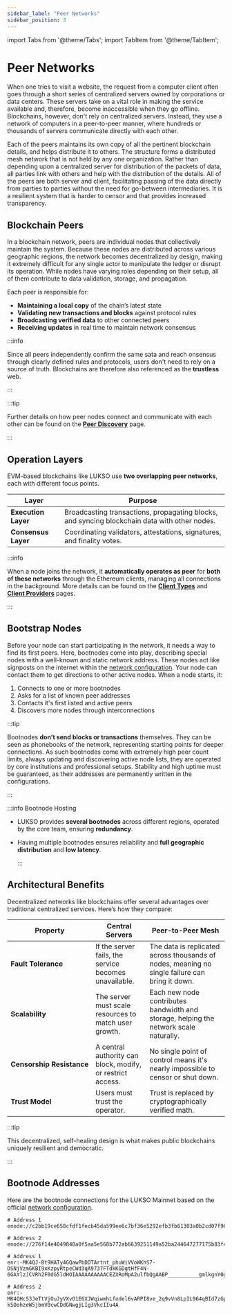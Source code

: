 ```yaml
---
sidebar_label: "Peer Networks"
sidebar_position: 3
---
```


import Tabs from '@theme/Tabs';
import TabItem from '@theme/TabItem';

# Peer Networks

When one tries to visit a website, the request from a computer client often goes through a short series of centralized servers owned by corporations or data centers. These servers take on a vital role in making the service available and, therefore, become inaccessible when they go offline. Blockchains, however, don't rely on centralized servers. Instead, they use a network of computers in a peer-to-peer manner, where hundreds or thousands of servers communicate directly with each other.

Each of the peers maintains its own copy of all the pertinent blockchain details, and helps distribute it to others. The structure forms a distributed mesh network that is not held by any one organization. Rather than depending upon a centralized server for distribution of the packets of data, all parties link with others and help with the distribution of the details. All of the peers are both server and client, facilitating passing of the data directly from parties to parties without the need for go-between intermediaries. It is a resilient system that is harder to censor and that provides increased transparency.

## Blockchain Peers

In a blockchain network, peers are individual nodes that collectively maintain the system. Because these nodes are distributed across various geographic regions, the network becomes decentralized by design, making it extremely difficult for any single actor to manipulate the ledger or disrupt its operation. While nodes have varying roles depending on their setup, all of them contribute to data validation, storage, and propagation.

Each peer is responsible for:

- **Maintaining a local copy** of the chain’s latest state
- **Validating new transactions and blocks** against protocol rules
- **Broadcasting verified data** to other connected peers
- **Receiving updates** in real time to maintain network consensus

:::info

Since all peers independently confirm the same sata and reach onsensus through clearly defined rules and protocols, users don't need to rely on a source of truth. Blockchains are therefore also referenced as the **trustless** web.

:::

:::tip

Further details on how peer nodes connect and communicate with each other can be found on the [**Peer Discovery**](/docs/theory/node-operation/peer-discovery.md) page.

:::

## Operation Layers

EVM-based blockchains like LUKSO use **two overlapping peer networks**, each with different focus points.

| Layer               | Purpose                                                                                      |
| ------------------- | -------------------------------------------------------------------------------------------- |
| **Execution Layer** | Broadcasting transactions, propagating blocks, and syncing blockchain data with other nodes. |
| **Consensus Layer** | Coordinating validators, attestations, signatures, and finality votes.                       |

:::info

When a node joins the network, it **automatically operates as peer** for **both of these networks** through the Ethereum clients, managing all connections in the background. More details can be found on the [**Client Types**](/docs/theory/blockchain-knowledge/client-types.md) and [**Client Providers**](/docs/theory/blockchain-knowledge/client-providers.md) pages.

:::

## Bootstrap Nodes

Before your node can start participating in the network, it needs a way to find its first peers. Here, bootnodes come into play, describing special nodes with a well-known and static network address. These nodes act like signposts on the internet within the [network configuration](https://github.com/lukso-network/network-configs). Your node can contact them to get directions to other active nodes. When a node starts, it:

1. Connects to one or more bootnodes
2. Asks for a list of known peer addresses
3. Contacts it's first listed and active peers
4. Discovers more nodes through interconnections

:::tip

Bootnodes **don’t send blocks or transactions** themselves. They can be seen as phonebooks of the network, representing starting points for deeper connections. As such bootnodes come with extremely high peer count limits, always updating and discovering active node lists, they are operated by core institutions and professional setups. Stability and high uptime must be guaranteed, as their addresses are permanently written in the configurations.

:::

:::info Bootnode Hosting

- LUKSO provides **several bootnodes** across different regions, operated by the core team, ensuring **redundancy**.
- Having multiple bootnodes ensures reliability and **full geographic distribution** and **low latency**.

  :::

## Architectural Benefits

Decentralized networks like blockchains offer several advantages over traditional centralized services. Here’s how they compare:

| Property                                 | Central Servers                                            | Peer-to-Peer Mesh                                                                              |
| ---------------------------------------- | ---------------------------------------------------------- | ---------------------------------------------------------------------------------------------- |
| <nobr> **Fault Tolerance** </nobr>       | If the server fails, the service becomes unavailable.      | The data is replicated across thousands of nodes, meaning no single failure can bring it down. |
| <nobr> **Scalability** </nobr>           | The server must scale resources to match user growth.      | Each new node contributes bandwidth and storage, helping the network scale naturally.          |
| <nobr> **Censorship Resistance** </nobr> | A central authority can block, modify, or restrict access. | No single point of control means it's nearly impossible to censor or shut down.                |
| <nobr> **Trust Model** </nobr>           | Users must trust the operator.                             | Trust is replaced by cryptographically verified math.                                          |

:::tip

This decentralized, self-healing design is what makes public blockchains uniquely resilient and democratic.

:::

## Bootnode Addresses

Here are the bootnode connections for the LUKSO Mainnet based on the official [network configuration](https://github.com/lukso-network/network-configs).

<Tabs>
<TabItem value="nethermind" label="Nethermind, Geth, Erigon, Besu" default>

```text title="Mainnet Execution Bootnodes"
# Address 1
enode://c2bb19ce658cfdf1fecb45da599ee6c7bf36e5292efb3fb61303a0b2cd07f96c20ac9b376a464d687ac456675a2e4a44aec39a0509bcb4b6d8221eedec25aca2@34.147.73.193:30303

# Address 2
enode://276f14e4049840a0f5aa5e568b772ab6639251149a52ba244647277175b83f47b135f3b3d8d846cf81a8e681684e37e9fc10ec205a9841d3ae219aa08aa9717b@34.32.192.211:30303
```

</TabItem>
<TabItem value="prysm" label="Prysm, Nimbus-Eth2, Lighthouse">

```text title="Mainnet Execution Bootnodes"
# Address 1
enr:-MK4QJ-Bt9HATy4GQawPbDDTArtnt_phuWiVVoWKhS7-DSNjVzmGKBI9xKzpyRtpeCWd3qA9737FTdkKGDgtHfF4N-6GAYlzJCVRh2F0dG5ldHOIAAAAAAAAAACEZXRoMpA2ulfbQgAABP__________gmlkgnY0gmlwhCKTScGJc2VjcDI1NmsxoQJNpNUERqKhA8eDDC4tovG3a59NXVOW16JDFAWXoFFTEYhzeW5jbmV0cwCDdGNwgjLIg3VkcIIu4A

# Address 2
enr:-MK4QHcS3JeTtVjOuJyVXvO1E6XJWqiwmhLfodel6vARPI8ve_2q9vVn8LpIL964qBId7zGpSVKw6oOPAaRm2H7ywYiGAYmHDeBbh2F0dG5ldHOIAAAAAAAAAACEZXRoMpA2ulfbQgAABP__________gmlkgnY0gmlwhCIgwNOJc2VjcDI1NmsxoQNGVC8JPcsqsZPoohLP1ujAYpBfS0dBwiz4LeoUQ-k5OohzeW5jbmV0cwCDdGNwgjLIg3VkcIIu4A
```

</TabItem>
</Tabs>
